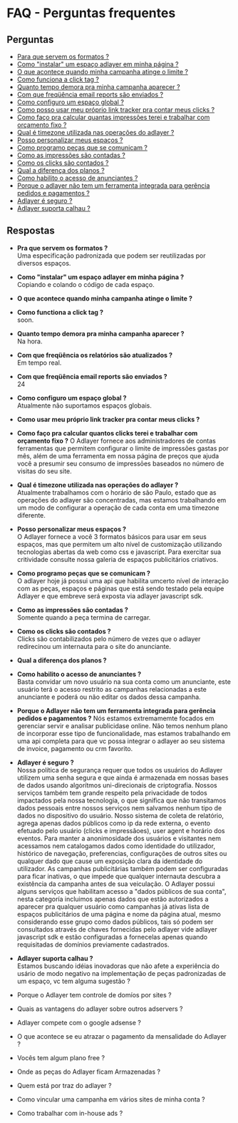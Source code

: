 # FAQ - Perguntas frequentes
 
## Perguntas
- [Para que servem os formatos ?](#1)  
- [Como "instalar" um espaço adlayer em minha página ?](#2)
- [O que acontece quando minha campanha atinge o limite ?](#3)
- [Como funciona a click tag ?](#4)
- [Quanto tempo demora pra minha campanha aparecer ?](#5)
- [Com que freqüência email reports são enviados ?](#6)
- [Como configuro um espaço global ?](#7)
- [Como posso usar meu próprio link tracker pra contar meus clicks ?](#8)
- [Como faço pra calcular quantas impressões terei e trabalhar com orçamento fixo ?](#9)
- [Qual é timezone utilizada nas operações do adlayer ?](#10)
- [Posso personalizar meus espaços ?](#11)
- [Como programo peças que se comunicam ?](#12)
- [Como as impressões são contadas ?](#13)
- [Como os clicks são contados ?](#14)
- [Qual a diferença dos planos ? ](#15)
- [Como habilito o acesso de anunciantes ?](#16)
- [Porque o adlayer não tem um ferramenta integrada para gerência pedidos e pagamentos ?](#17)
- [Adlayer é seguro ?](#18)
- [Adlayer suporta calhau ?](#19)

## Respostas
* <strong id="1">Pra que servem os formatos ?</strong>  
Uma especificação padronizada que podem ser reutilizadas por diversos espaços.

* <strong id="2">Como "instalar" um espaço adlayer em minha página ?</strong>  
Copiando e colando o código de cada espaço.

* <strong id="3">O que acontece quando minha campanha atinge o limite ?</strong>
 
* <strong id="4">Como functiona a click tag ?</strong>  
soon.

* <strong id="5">Quanto tempo demora pra minha campanha aparecer ?</strong>  
Na hora.

* <strong id="6">Com que freqüência os relatórios são atualizados ?</strong>  
Em tempo real.

* <strong id="7">Com que freqüência email reports são enviados ?</strong>  
24

* <strong id="8">Como configuro um espaço global ?</strong>  
Atualmente não suportamos espaços globais.

* <strong id="9">Como usar meu próprio link tracker pra contar meus clicks ?</strong>

* <strong id="10">Como faço pra calcular quantos clicks terei e trabalhar com orçamento fixo ?</strong>
O Adlayer fornece aos administradores de contas ferramentas que permitem configurar o limite de impressões gastas por mês, além de uma ferramenta em nossa página de preços que ajuda você a presumir seu consumo de impressōes baseados no número de visitas do seu site.

* <strong id="11">Qual é timezone utilizada nas operações do adlayer ?</strong>  
Atualmente trabalhamos com o horário de são Paulo, estado que as operações do adlayer são concentradas, mas estamos trabalhando em um modo de configurar a operação de cada conta em uma timezone diferente.

* <strong id="12">Posso personalizar meus espaços ?</strong>  
O Adlayer fornece a você 3 formatos básicos para usar em seus espaços, mas que permitem um alto nível de customização utilizando tecnologias abertas da web como css e javascript. Para exercitar sua critividade consulte nossa galeria de espaços publicitários criativos.

* <strong id="13">Como programo peças que se comunicam ?</strong>  
O adlayer hoje já possui uma api que habilita umcerto nível de interação com as peças, espaços e páginas que está sendo testado pela equipe Adlayer e que embreve será exposta via adlayer javascript sdk.

* <strong id="14">Como as impressões são contadas ?</strong>  
Somente quando a peça termina de carregar.

* <strong id="15">Como os clicks são contados ?</strong>  
Clicks são contabilizados pelo número de vezes que o adlayer redirecinou um internauta para o site do anunciante.

* <strong id="16">Qual a diferença dos planos ?</strong>

* <strong id="17">Como habilito o acesso de anunciantes ?</strong>  
Basta convidar um novo usuário na sua conta como um anunciante, este usuário terá o acesso restrito as campanhas relacionadas a este anunciante e poderá ou não editar os dados dessa campanha.

* <strong id="18">Porque o Adlayer não tem um ferramenta integrada para gerência pedidos e pagamentos ?</strong> 
Nós estamos extremamemte focados em gerenciar servir e analisar publicidase online. Não temos nenhum plano de incorporar esse tipo de funcionalidade, mas estamos trabalhando em uma api completa para que vc possa integrar o adlayer ao seu sistema de invoice, pagamento ou crm favorito.

* <strong id="19">Adlayer é seguro ?</strong>  
Nossa política de segurança requer que todos os usuários do Adlayer utilizem uma senha segura e que ainda é armazenada em nossas bases de dados usando algorítmos uni-direcionais de criptografia. 
Nossos serviços também tem grande respeito pela privacidade de todos impactados pela nossa tecnologia, o que significa que não transitamos dados pessoais entre nossos serviços nem salvamos nenhum tipo de dados no dispositivo do usuário.
Nosso sistema de coleta de relatório, agrega apenas dados públicos como ip da rede externa, o evento efetuado pelo usuário (clicks e impressãoes), user agent e horário dos eventos. 
Para manter a anonimosidade dos usuários e visitantes nem acessamos nem catalogamos dados como identidade do utilizador, histórico de navegação, preferencias, configurações de outros sites ou qualquer dado que cause um exposição clara da identidade do utilizador.
As campanhas publicitárias também podem ser configuradas para ficar inativas, o que impede que qualquer internauta descubra a existência da campanha antes de sua veiculação.
O Adlayer possui alguns serviços que habilitam acesso a "dados públicos de sua conta", nesta categoría incluimos apenas dados que estão autorizados a aparecer pra qualquer usuário como campanhas já ativas lista de espaços publicitários de uma página e nome da página atual, mesmo considerando esse grupo como dados públicos, tais só podem ser consultados através de chaves fornecidas pelo adlayer vide adlayer javascript sdk e estão configuradas a fornecelas apenas quando requisitadas de domínios previamente cadastrados.

* <strong id="20">Adlayer suporta calhau ?</strong>  
Estamos buscando idéias inovadoras que não afete a experiência do usário de modo negativo na implementação de peças padronizadas de um espaço, vc tem alguma sugestão ?
* Porque o Adlayer tem controle de domíos por sites ?
* Quais as vantagens do adlayer sobre outros adservers ?
* Adlayer compete com o google adsense ?
* O que acontece se eu atrazar o pagamento da mensalidade do Adlayer ?
* Vocês tem algum plano free ?
* Onde as peças do Adlayer ficam Armazenadas ?
* Quem está por traz do adlayer ?
* Como vincular uma campanha em vários sites de minha conta ?
* Como trabalhar com in-house ads ?